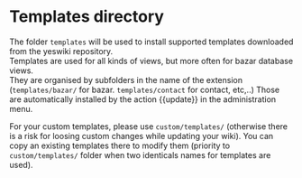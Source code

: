 # Templates directory

The folder `templates` will be used to install supported templates downloaded from the yeswiki repository.  
Templates are used for all kinds of views, but more often for bazar database views.  
They are organised by subfolders in the name of the extension (`templates/bazar/` for bazar. `templates/contact` for contact, etc,..)
Those are automatically installed by the action {{update}} in the administration menu.  

For your custom templates, please use `custom/templates/` (otherwise there is a risk for loosing custom changes while updating your wiki). You can copy an existing templates there to modify them (priority to `custom/templates/` folder when two identicals names for templates are used).

